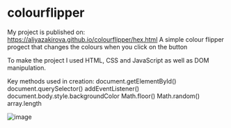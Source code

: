 # colourflipper
My project is published on: https://aliyazakirova.github.io/colourflipper/hex.html 
A simple colour flipper progect that changes the colours when you click on the button

To make the project I used HTML, CSS and JavaScript as well as DOM manipulation.

Key methods used in creation: 
document.getElementById()
document.querySelector()
addEventListener()
document.body.style.backgroundColor
Math.floor()
Math.random()
array.length

![image](https://user-images.githubusercontent.com/93845260/182443104-2aa392df-7e9f-4e49-8324-546aad4230da.png)

